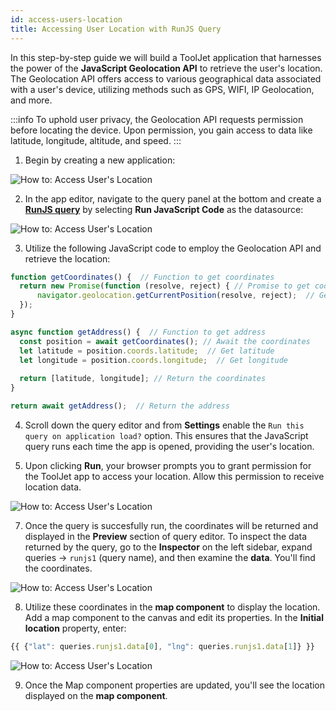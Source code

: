 ```yaml
---
id: access-users-location
title: Accessing User Location with RunJS Query
---
```


In this step-by-step guide we will build a ToolJet application that harnesses the power of the **JavaScript Geolocation API** to retrieve the user's location. The Geolocation API offers access to various geographical data associated with a user's device, utilizing methods such as GPS, WIFI, IP Geolocation, and more.

:::info
To uphold user privacy, the Geolocation API requests permission before locating the device. Upon permission, you gain access to data like latitude, longitude, altitude, and speed.
:::

1. Begin by creating a new application:
  <div style={{textAlign: 'center'}}>
   <img style={{ border:'0', marginBottom:'15px', borderRadius:'5px', boxShadow: '0px 1px 3px rgba(0, 0, 0, 0.2)' }} className="screenshot-full" src="/img/how-to/access-location/newapp.png" alt="How to: Access User's Location" />
  </div>

2. In the app editor, navigate to the query panel at the bottom and create a **[RunJS query](/docs/data-sources/run-js/#runjs-query-examples)** by selecting **Run JavaScript Code** as the datasource:
  <div style={{textAlign: 'center'}}>
   <img style={{ border:'0', marginBottom:'15px', borderRadius:'5px', boxShadow: '0px 1px 3px rgba(0, 0, 0, 0.2)' }} className="screenshot-full" src="/img/how-to/access-location/runjsq.png" alt="How to: Access User's Location" />
  </div>

3. Utilize the following JavaScript code to employ the Geolocation API and retrieve the location:
  ```js
  function getCoordinates() {  // Function to get coordinates
    return new Promise(function (resolve, reject) { // Promise to get coordinates
        navigator.geolocation.getCurrentPosition(resolve, reject);  // Get current position
    });
  }
  
  async function getAddress() {  // Function to get address
    const position = await getCoordinates(); // Await the coordinates
    let latitude = position.coords.latitude;  // Get latitude
    let longitude = position.coords.longitude;  // Get longitude
    
    return [latitude, longitude]; // Return the coordinates
  }
  
  return await getAddress();  // Return the address
  ```

4. Scroll down the query editor and from **Settings** enable the `Run this query on application load?` option. This ensures that the JavaScript query runs each time the app is opened, providing the user's location.

5. Upon clicking **Run**, your browser prompts you to grant permission for the ToolJet app to access your location. Allow this permission to receive location data.
  <div style={{textAlign: 'center'}}>
   <img style={{ border:'0', marginBottom:'15px', borderRadius:'5px', boxShadow: '0px 1px 3px rgba(0, 0, 0, 0.2)' }} className="screenshot-full" src="/img/how-to/access-location/newprompt.png" alt="How to: Access User's Location" />
  </div>

7. Once the query is succesfully run, the coordinates will be returned and displayed in the **Preview** section of query editor. To inspect the data returned by the query, go to the **Inspector** on the left sidebar, expand queries -> `runjs1` (query name), and then examine the **data**. You'll find the coordinates.
  <div style={{textAlign: 'center'}}>
   <img style={{ border:'0', marginBottom:'15px', borderRadius:'5px', boxShadow: '0px 1px 3px rgba(0, 0, 0, 0.2)' }} className="screenshot-full" src="/img/how-to/access-location/newdata.png" alt="How to: Access User's Location" />
  </div>

8. Utilize these coordinates in the **map component** to display the location. Add a map component to the canvas and edit its properties. In the **Initial location** property, enter:
  ```js
  {{ {"lat": queries.runjs1.data[0], "lng": queries.runjs1.data[1]} }}
  ```
  
  <div style={{textAlign: 'center'}}>
   <img style={{ border:'0', marginBottom:'15px', borderRadius:'5px', boxShadow: '0px 1px 3px rgba(0, 0, 0, 0.2)' }} className="screenshot-full" src="/img/how-to/access-location/newmap.png" alt="How to: Access User's Location" />
  </div>

9. Once the Map component properties are updated, you'll see the location displayed on the **map component**. 
